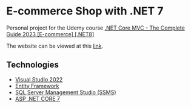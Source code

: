 # E-commerce Shop with .NET 7
Personal project for the Udemy course [.NET Core MVC - The Complete Guide 2023 [E-commerce] [.NET8]](https://www.udemy.com/course/complete-aspnet-core-21-course/)

The website can be viewed at this [link](https://ubique.azurewebsites.net/).

## Technologies
* [Visual Studio 2022](https://visualstudio.microsoft.com/it/vs/)
* [Entity Framework](https://learn.microsoft.com/it-it/ef/)
* [SQL Server Management Studio (SSMS)](https://learn.microsoft.com/it-it/sql/ssms/download-sql-server-management-studio-ssms?view=sql-server-ver16)
* [ASP .NET CORE 7](https://learn.microsoft.com/it-it/aspnet/core/introduction-to-aspnet-core?view=aspnetcore-7.0)

